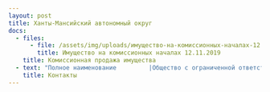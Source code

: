```yaml
---
layout: post
title: Ханты-Мансийский автономный округ
docs:
  - files:
      - file: /assets/img/uploads/имущество-на-комиссионных-началах-12.11.2019.docx
        title: Имущество на комиссионных началах 12.11.2019
    title: Комиссионная продажа имущества
  - text: "Полное наименование         |Общество с ограниченной ответственностью  «АРНАЛ»\r\nКраткое наименование        |ООО «АРНАЛ»\r\nРегистрационные данные:     |\nИНН/КПП                     |5904342624 / 590301001\r\nОГРН                        |1165958110670\r\nОКПО                        |05169519\r\nОКАТО                       |57701000\r\nФактический адрес           |628011 г.Ханты-Мансийск, Тобольский тракт 2. \n                            |Режим работы: пн-пт с 10:00-16:00\r\nДиректор                    |Абибуллаев Эльдар Серверович действует на основании Устава\nE-mail\t                    |arnalhmao@bk.ru\nКонтактные телефоны         | +73467351075\nБанковские реквизиты для оплаты:     |УФК по Тюменской области МТУ Росимущества в Тюменской области, Ханты-Мансийском автономном округе-Югре, Ямало-Ненецком автономном округе, ИНН 7202198042; КПП 720301001; лицевой счет 05671А20810;  Сч. N 40302810065771500001 в ОТДЕЛЕНИЕ ТЮМЕНЬ г. ТЮМЕНЬ, БИК: 47102001"
    title: Контакты
---
```


